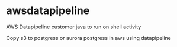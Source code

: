 # awsdatapipeline
AWS Datapipeline customer java to run on shell activity

Copy s3 to postgress or aurora postgress in aws using datapipeline




